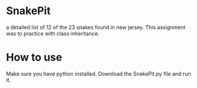 # SnakePit
a detailed list of 12 of the 23 snakes found in new jersey.
This assignment was to practice with class inheritance.

# How to use
Make sure you have python installed. Download the SnakePit.py file and run it.
